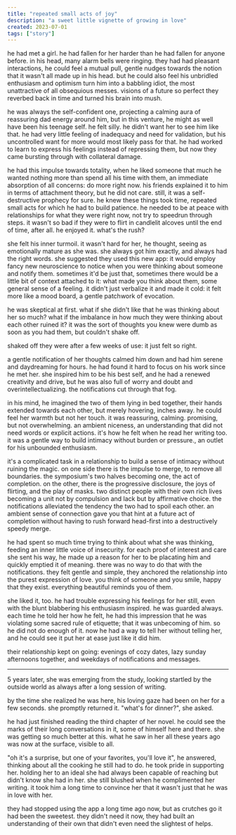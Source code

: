 ```yaml
---
title: "repeated small acts of joy"
description: "a sweet little vignette of growing in love"
created: 2023-07-01
tags: ["story"]
---
```


he had met a girl. he had fallen for her harder than he had fallen for anyone before. in his head, many alarm bells were ringing. they had had pleasant interactions, he could feel a mutual pull, gentle nudges towards the notion that it wasn't all made up in his head. but he could also feel his unbridled enthusiasm and optimism turn him into a babbling idiot, the most unattractive of all obsequious messes. visions of a future so perfect they reverbed back in time and turned his brain into mush.

he was always the self-confident one, projecting a calming aura of reassuring dad energy around him, but in this venture, he might as well have been his teenage self. he felt silly. he didn't want her to see him like that. he had very little feeling of inadequacy and need for validation, but his uncontrolled want for more would most likely pass for that. he had worked to learn to express his feelings instead of repressing them, but now they came bursting through with collateral damage.

he had this impulse towards totality, when he liked someone that much he wanted nothing more than spend all his time with them, an immediate absorption of all concerns: do more right now. his friends explained it to him in terms of attachment theory, but he did not care.
still, it was a self-destructive prophecy for sure. he knew these things took time, repeated small acts for which he had to build patience. he needed to be at peace with relationships for what they were right now, not try to speedrun through steps. it wasn't so bad if they were to flirt in candlelit alcoves until the end of time, after all. he enjoyed it. what's the rush?

she felt his inner turmoil. it wasn't hard for her, he thought, seeing as emotionally mature as she was. she always got him exactly, and always had the right words. she suggested they used this new app: it would employ fancy new neuroscience to notice when you were thinking about someone and notify them. sometimes it'd be just that, sometimes there would be a little bit of context attached to it: what made you think about them, some general sense of a feeling. it didn't just verbalize it and made it cold: it felt more like a mood board, a gentle patchwork of evocation.

he was skeptical at first. what if she didn't like that he was thinking about her so much? what if the imbalance in how much they were thinking about each other ruined it? it was the sort of thoughts you knew were dumb as soon as you had them, but couldn't shake off.

shaked off they were after a few weeks of use: it just felt so right.

a gentle notification of her thoughts calmed him down and had him serene and daydreaming for hours. he had found it hard to focus on his work since he met her. she inspired him to be his best self, and he had a renewed creativity and drive, but he was also full of worry and doubt and overintellectualizing. the notifications cut through that fog.

in his mind, he imagined the two of them lying in bed together, their hands extended towards each other, but merely hovering, inches away. he could feel her warmth but not her touch. it was reassuring, calming. promising, but not overwhelming. an ambient niceness, an understanding that did not need words or explicit actions. it's how he felt when he read her writing too. it was a gentle way to build intimacy without burden or pressure., an outlet for his unbounded enthusiasm.

it's a complicated task in a relationship to build a sense of intimacy without ruining the magic.
on one side there is the impulse to merge, to remove all boundaries. the symposium's two halves becoming one, the act of completion.
on the other, there is the progressive disclosure, the joys of flirting, and the play of masks. two distinct people with their own rich lives becoming a unit not by compulsion and lack but by affirmative choice.
the notifications alleviated the tendency the two had to spoil each other. an ambient sense of connection gave you that hint at a future act of completion without having to rush forward head-first into a destructively speedy merge.

he had spent so much time trying to think about what she was thinking, feeding an inner little voice of insecurity. for each proof of interest and care she sent his way, he made up a reason for her to be placating him and quickly emptied it of meaning. there was no way to do that with the notifications. they felt gentle and simple, they anchored the relationship into the purest expression of love. you think of someone and you smile, happy that they exist. everything beautiful reminds you of them.

she liked it, too. he had trouble expressing his feelings for her still, even with the blunt blabbering his enthusiasm inspired. he was guarded always. each time he told her how he felt, he had this impression that he was violating some sacred rule of etiquette; that it was unbecoming of him. so he did not do enough of it. now he had a way to tell her without telling her, and he could see it put her at ease just like it did him.

their relationship kept on going: evenings of cozy dates, lazy sunday afternoons together, and weekdays of notifications and messages.

---

5 years later, she was emerging from the study, looking startled by the outside world as always after a long session of writing.

by the time she realized he was here, his loving gaze had been on her for a few seconds. she promptly returned it. "what's for dinner?", she asked.

he had just finished reading the third chapter of her novel. he could see the marks of their long conversations in it, some of himself here and there. she was getting so much better at this. what he saw in her all these years ago was now at the surface, visible to all.

"oh it's a surprise, but one of your favorites, you'll love it", he answered, thinking about all the cooking he still had to do.
he took pride in supporting her. holding her to an ideal she had always been capable of reaching but didn't know she had in her. she still blushed when he complimented her writing. it took him a long time to convince her that it wasn't just that he was in love with her.

they had stopped using the app a long time ago now, but as crutches go it had been the sweetest. they didn't need it now, they had built an understanding of their own that didn't even need the slightest of helps.
